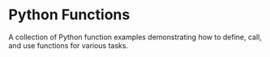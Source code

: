 # Python Functions
A collection of Python function examples demonstrating how to define, call, and use functions for various tasks.
